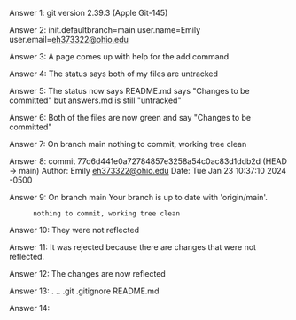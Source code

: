 Answer 1: git version 2.39.3 (Apple Git-145)

Answer 2: init.defaultbranch=main
          user.name=Emily
          user.email=eh373322@ohio.edu

Answer 3: A page comes up with help for the add command

Answer 4: The status says both of my files are untracked

Answer 5: The status now says README.md says "Changes to be committed" but answers.md is still "untracked"

Answer 6: Both of the files are now green and say "Changes to be committed"

Answer 7: On branch main
          nothing to commit, working tree clean

Answer 8: commit 77d6d441e0a72784857e3258a54c0ac83d1ddb2d (HEAD -> main)
          Author: Emily <eh373322@ohio.edu>
          Date:   Tue Jan 23 10:37:10 2024 -0500

Answer 9: On branch main
          Your branch is up to date with 'origin/main'.

          nothing to commit, working tree clean

Answer 10: They were not reflected

Answer 11: It was rejected because there are changes that were not reflected.

Answer 12: The changes are now reflected

Answer 13: .    ..  .git    .gitignore  README.md

Answer 14: 